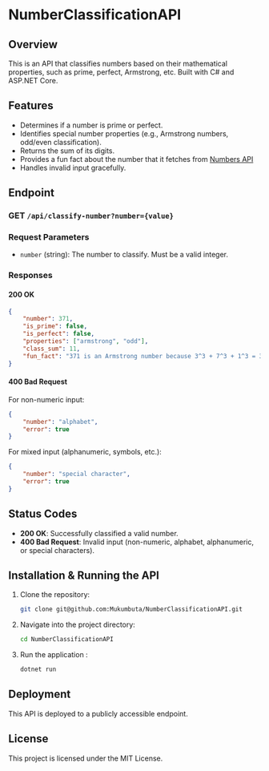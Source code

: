 # NumberClassificationAPI

## Overview
This is an API that classifies numbers based on their mathematical properties, such as prime, perfect, Armstrong, etc. Built with C# and ASP.NET Core.

## Features
- Determines if a number is prime or perfect.
- Identifies special number properties (e.g., Armstrong numbers, odd/even classification).
- Returns the sum of its digits.
- Provides a fun fact about the number that it fetches from [Numbers API](http://numbersapi.com)
- Handles invalid input gracefully.

## Endpoint
### GET `/api/classify-number?number={value}`

### Request Parameters
- `number` (string): The number to classify. Must be a valid integer.

### Responses
#### 200 OK
```json
{
    "number": 371,
    "is_prime": false,
    "is_perfect": false,
    "properties": ["armstrong", "odd"],
    "class_sum": 11,
    "fun_fact": "371 is an Armstrong number because 3^3 + 7^3 + 1^3 = 371"
}
```

#### 400 Bad Request
For non-numeric input:
```json
{
    "number": "alphabet",
    "error": true
}
```
For mixed input (alphanumeric, symbols, etc.):
```json
{
    "number": "special character",
    "error": true
}
```

## Status Codes
- **200 OK**: Successfully classified a valid number.
- **400 Bad Request**: Invalid input (non-numeric, alphabet, alphanumeric, or special characters).

## Installation & Running the API
1. Clone the repository:
   ```sh
   git clone git@github.com:Mukumbuta/NumberClassificationAPI.git
   ```
2. Navigate into the project directory:
   ```sh
   cd NumberClassificationAPI
   ```
3. Run the application :
   ```sh
   dotnet run
   ```

## Deployment
This API is deployed to a publicly accessible endpoint.

## License
This project is licensed under the MIT License.
